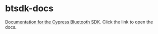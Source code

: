 # btsdk-docs
[Documentation for the Cypress Bluetooth SDK](https://cypresssemiconductorco.github.io/btsdk-docs/BT-SDK/index.html). Click the link to open the docs.

